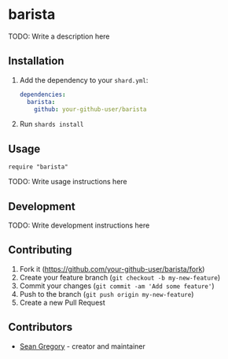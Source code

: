 # barista

TODO: Write a description here

## Installation

1. Add the dependency to your `shard.yml`:

   ```yaml
   dependencies:
     barista:
       github: your-github-user/barista
   ```

2. Run `shards install`

## Usage

```crystal
require "barista"
```

TODO: Write usage instructions here

## Development

TODO: Write development instructions here

## Contributing

1. Fork it (<https://github.com/your-github-user/barista/fork>)
2. Create your feature branch (`git checkout -b my-new-feature`)
3. Commit your changes (`git commit -am 'Add some feature'`)
4. Push to the branch (`git push origin my-new-feature`)
5. Create a new Pull Request

## Contributors

- [Sean Gregory](https://github.com/your-github-user) - creator and maintainer
